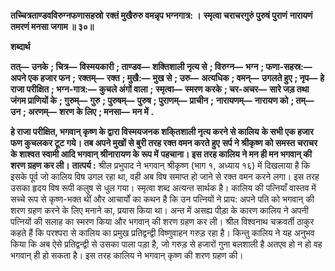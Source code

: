 **तच्चित्रताण्डवविरुग्नफणासहस्रो** **रक्तं मुखैरुरु वमन्नृप भग्नगात्र: ।** **स्मृत्वा चराचरगुरुं पुरुषं पुराणं** **नारायणं तमरणं मनसा जगाम ॥ ३०॥** 

**शब्दार्थ** 

**तत्—** **उनके** **; चित्र—** **विस्मयकारी** **; ताण्डव—** **शक्तिशाली नृत्य से** **; विरुग्न—** **भग्न** **; फणा-सहस्र:—** **अपने एक हजार फन** **;** **रक्तम्—** **रक्त** **; मुखै:—** **मुख से** **; उरु—** **अत्यधिक** **; वमन्—** **उगलते हुए** **; नृप—** **हे राजा परीक्षित** **; भग्न-गात्र:—** **कुचले अंगों वाला** **;** **स्मृत्वा—** **स्मरण करके** **; चर-अचर—** **सारे जड़ तथा जंगम प्राणियों के** **; गुरुम्—** **गुरु** **; पुरुषम्—** **पुरुष** **; पुराणम्—** **प्राचीन** **;** **नारायणम्—** **नारायण को** **; तम्—** **उन** **; अरणम्—** **शरण के लिए** **; मनसा—** **मन में** **.** 

**हे राजा परीक्षित, भगवान् कृष्ण के द्वारा विस्मयजनक शकि्तशाली नृत्य करने से कालिय** **के सभी एक हजार फण कुचलकर टूट गये। तब अपने मुखों से बुरी तरह रक्त वमन करते हुए** **सर्प ने श्रीकृष्ण को समस्त चराचर के शाश्वत स्वामी आदि भगवान् श्रीनारायण के रूप में** **पहचाना। इस तरह कालिय ने मन ही मन भगवान् की शरण ग्रहण कर ली।** **तात्पर्य :** श्रील प्रभुपाद ने भगवान् श्रीकृष्ण (भाग १, अध्याय १६) में दिखलाया है कि इसके पूर्व जो कालिय विष उगल रहा था, वही अब विष समाप्त हो जाने से रक्त वमन करने लगा। इस तरह उसका हृदय विष रूपी कलुष से धुल गया। स्मृत्वा शब्द अत्यन्त सार्थक है। कालिय की पत्नियाँ वास्तव में सच्चे रूप से कृष्ण-भक्त थीं और आचार्यों का कथन है कि उन पत्नियों ने प्राय: अपने पति को भगवान् की शरण ग्रहण करने के लिए मनाने का, प्रयास किया था। अन्त में असह्य पीड़ा के कारण कालिय ने अपनी पत्नियों की सलाह का स्मरण किया और भगवान् की शरण ग्रहण कर ली। श्रील विश्वनाथ चक्रवर्ती ठाकुर कहते हैं कि परश्परा से कालिय का प्रमुख प्रतिद्वन्द्वी विष्णुवाहन गरुड़ रहा है। किन्तु कालिय ने यह अनुभव किया कि अब ऐसे प्रतिद्वन्द्वी से उसका पाला पड़ा है, जो गरुड़ से हजारों गुना बलशाली है अतएव हो न हो वह भगवान् ही हो सकता है। इस तरह कालिय ने भगवान् कृष्ण की शरण ग्रहण की।  